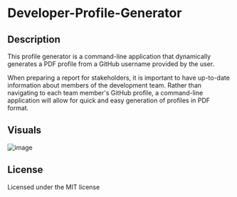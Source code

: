 # Developer-Profile-Generator

## Description

This profile generator is a command-line application that dynamically generates a PDF profile from a GitHub username provided by the user. 

When preparing a report for stakeholders, it is important to have up-to-date information about members of the development team. Rather than navigating to each team member's GitHub profile, a command-line application will allow for quick and easy generation of profiles in PDF format.


## Visuals

![image](https://user-images.githubusercontent.com/55159065/70592728-63b8e380-1ba0-11ea-86a9-611decf9a94d.png)


## License

Licensed under the MIT license

